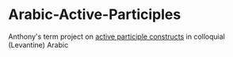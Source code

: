 # Arabic-Active-Participles
Anthony's term project on [active participle constructs](http://allthearabicyouneverlearnedthefirsttimearound.com/p2/p2-ch2/active-and-passive-participles-forms-i-and-ii/) in colloquial (Levantine) Arabic
